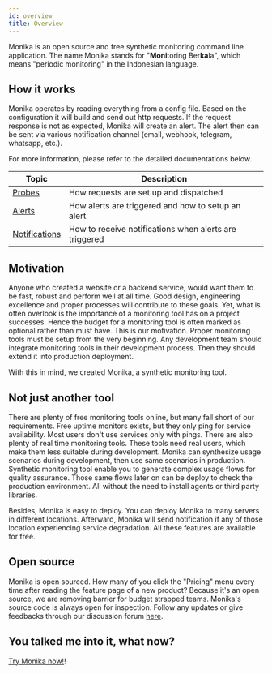 ```yaml
---
id: overview
title: Overview
---
```


Monika is an open source and free synthetic monitoring command line application. The name Monika stands for "**Moni**toring Ber**ka**la", which means "periodic monitoring" in the Indonesian language.

## How it works

Monika operates by reading everything from a config file. Based on the configuration it will build and send out http requests. If the request response is not as expected, Monika will create an alert. The alert then can be sent via various notification channel (email, webhook, telegram, whatsapp, etc.).

For more information, please refer to the detailed documentations below.

| Topic                                                                        | Description                                            |
| ---------------------------------------------------------------------------- | ------------------------------------------------------ |
| [Probes](https://hyperjumptech.github.io/monika/guides/probes)               | How requests are set up and dispatched                 |
| [Alerts](https://hyperjumptech.github.io/monika/guides/alerts)               | How alerts are triggered and how to setup an alert     |
| [Notifications](https://hyperjumptech.github.io/monika/guides/notifications) | How to receive notifications when alerts are triggered |

## Motivation

Anyone who created a website or a backend service, would want them to be fast, robust and perform well at all time. Good design, engineering excellence and proper processes will contribute to these goals. Yet, what is often overlook is the importance of a monitoring tool has on a project successes. Hence the budget for a monitoring tool is often marked as optional rather than must have. This is our motivation. Proper monitoring tools must be setup from the very beginning. Any development team should integrate monitoring tools in their development process. Then they should extend it into production deployment.

With this in mind, we created Monika, a synthetic monitoring tool.

## Not just another tool

There are plenty of free monitoring tools online, but many fall short of our requirements. Free uptime monitors exists, but they only ping for service availability. Most users don't use services only with pings. There are also plenty of real time monitoring tools. These tools need real users, which make them less suitable during development. Monika can synthesize usage scenarios during development, then use same scenarios in production. Synthetic monitoring tool enable you to generate complex usage flows for quality assurance. Those same flows later on can be deploy to check the production environment. All without the need to install agents or third party libraries.

Besides, Monika is easy to deploy. You can deploy Monika to many servers in different locations. Afterward, Monika will send notification if any of those location experiencing service degradation. All these features are available for free.

## Open source

Monika is open sourced. How many of you click the "Pricing" menu every time after reading the feature page of a new product? Because it's an open source, we are removing barrier for budget strapped teams. Monika's source code is always open for inspection. Follow any updates or give feedbacks through our discussion forum [here](https://github.com/hyperjumptech/monika/discussions).

## You talked me into it, what now?

[Try Monika now!](https://hyperjumptech.github.io/monika/installation)!
